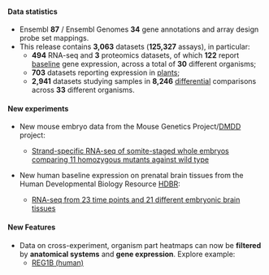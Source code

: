 #### Data statistics

- Ensembl **87** / Ensembl Genomes **34** gene annotations and array design probe set mappings.
- This release contains **3,063** datasets (**125,327** assays), in particular:
    - **494** RNA-seq and **3** proteomics datasets, of which **122** report [baseline](https://www.ebi.ac.uk/gxa/baseline/experiments) gene expression, across a total of **30** different organisms;
    - **703** datasets reporting expression in [plants](https://www.ebi.ac.uk/gxa/plant/experiments);
    - **2,941** datasets studying samples in **8,246** [differential](https://www.ebi.ac.uk/gxa/help/index.html#differential-expression) comparisons across **33** different organisms.

#### New experiments

- New mouse embryo data from the Mouse Genetics Project/[DMDD](http://dmdd.org.uk) project:
    - [Strand-specific RNA-seq of somite-staged whole embryos comparing 11 homozygous mutants against wild type](https://www.ebi.ac.uk/gxa/experiments/E-MTAB-5224)

- New human baseline expression on prenatal brain tissues from the Human Developmental Biology Resource [HDBR](http://www.hdbr.org):
    - [RNA-seq from 23 time points and 21 different embryonic brain tissues](https://www.ebi.ac.uk/gxa/experiments/E-MTAB-4840)

#### New Features

- Data on cross-experiment, organism part heatmaps can now be **filtered** by **anatomical systems** and **gene expression**. Explore example:
    - [REG1B (human)](https://www.ebi.ac.uk/gxa/genes/ENSG00000172023)
